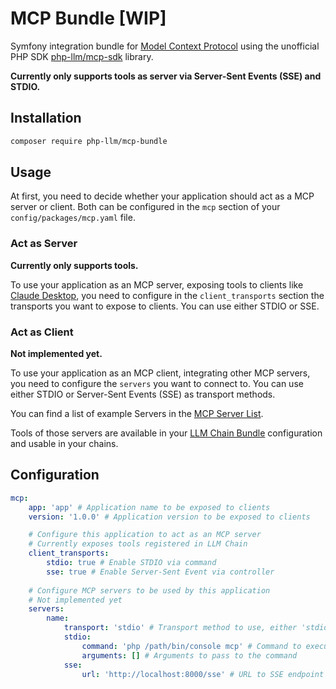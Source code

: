 # MCP Bundle [WIP]

Symfony integration bundle for [Model Context Protocol](https://modelcontextprotocol.io/) using the unofficial
PHP SDK [php-llm/mcp-sdk](https://github.com/php-llm/mcp-sdk) library.

**Currently only supports tools as server via Server-Sent Events (SSE) and STDIO.**

## Installation

```bash
composer require php-llm/mcp-bundle
```

## Usage

At first, you need to decide whether your application should act as a MCP server or client. Both can be configured
in the `mcp` section of your `config/packages/mcp.yaml` file.

### Act as Server

**Currently only supports tools.**

To use your application as an MCP server, exposing tools to clients like [Claude Desktop](https://claude.ai/download),
you need to configure in the `client_transports` section the transports you want to expose to clients.
You can use either STDIO or SSE.

### Act as Client

**Not implemented yet.**

To use your application as an MCP client, integrating other MCP servers, you need to configure the `servers` you want to
connect to. You can use either  STDIO or Server-Sent Events (SSE) as transport methods.

You can find a list of example Servers in the [MCP Server List](https://modelcontextprotocol.io/examples).

Tools of those servers are available in your [LLM Chain Bundle](https://github.com/php-llm/llm-chain-bundle)
configuration and usable in your chains.

## Configuration

```yaml
mcp:
    app: 'app' # Application name to be exposed to clients
    version: '1.0.0' # Application version to be exposed to clients

    # Configure this application to act as an MCP server
    # Currently exposes tools registered in LLM Chain
    client_transports:
        stdio: true # Enable STDIO via command
        sse: true # Enable Server-Sent Event via controller
    
    # Configure MCP servers to be used by this application
    # Not implemented yet
    servers:
        name:
            transport: 'stdio' # Transport method to use, either 'stdio' or 'sse'
            stdio:
                command: 'php /path/bin/console mcp' # Command to execute to start the client
                arguments: [] # Arguments to pass to the command
            sse:
                url: 'http://localhost:8000/sse' # URL to SSE endpoint of MCP server

```
